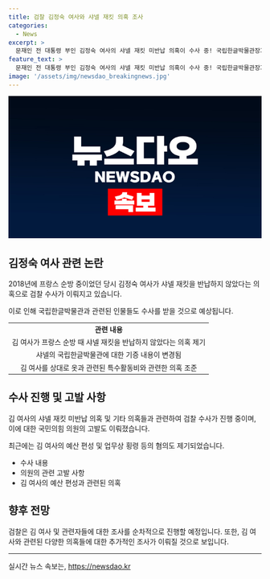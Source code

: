 ```yaml
---
title: 검찰 김정숙 여사와 샤넬 재킷 의혹 조사
categories:
  - News
excerpt: >
  문재인 전 대통령 부인 김정숙 여사의 샤넬 재킷 미반납 의혹이 수사 중! 국립한글박물관장과 관계자 조사 - 검찰, 김여사가 프랑스 순방 때 입은 재킷과 유사한 제품을 샤넬로부터 기증받은 경위 등을 조사 중. 김여사 의상에 특수활동비 사용 의혹과 관련하여도 순차적으로 관련자 조사 예상. 국민의힘 이종배 의원은 김여사를 고발하며 관련 의혹을 제기했음. (150자)
feature_text: >
  문재인 전 대통령 부인 김정숙 여사의 샤넬 재킷 미반납 의혹이 수사 중! 국립한글박물관장과 관계자 조사 - 검찰, 김여사가 프랑스 순방 때 입은 재킷과 유사한 제품을 샤넬로부터 기증받은 경위 등을 조사 중. 김여사 의상에 특수활동비 사용 의혹과 관련하여도 순차적으로 관련자 조사 예상. 국민의힘 이종배 의원은 김여사를 고발하며 관련 의혹을 제기했음. (150자)
image: '/assets/img/newsdao_breakingnews.jpg'
---
```


<p><img src="/assets/img/newsdao_breakingnews.jpg" alt="ranknews 속보" /></p>

<h2 data-ke-size="size26">김정숙 여사 관련 논란</h2>

<p data-ke-size="size16">2018년에 프랑스 순방 중이었던 당시 김정숙 여사가 샤넬 재킷을 반납하지 않았다는 의혹으로 검찰 수사가 이뤄지고 있습니다. </p>

<p data-ke-size="size16">이로 인해 국립한글박물관과 관련된 인물들도 수사를 받을 것으로 예상됩니다.</p>

<table>
  <tr>
    <td style="text-align: center; height: 17px;"><b>관련 내용</b></td>
  </tr>
  <tr>
    <td style="text-align: center; height: 17px;">김 여사가 프랑스 순방 때 샤넬 재킷을 반납하지 않았다는 의혹 제기</td>
  </tr>
  <tr>
    <td style="text-align: center; height: 17px;">샤넬의 국립한글박물관에 대한 기증 내용이 변경됨</td>
  </tr>
  <tr>
    <td style="text-align: center; height: 17px;">김 여사를 상대로 옷과 관련된 특수활동비와 관련한 의혹 조준</td>
  </tr>
</table>

<h2 data-ke-size="size26">수사 진행 및 고발 사항</h2>

<p data-ke-size="size16">김 여사의 샤넬 재킷 미반납 의혹 및 기타 의혹들과 관련하여 검찰 수사가 진행 중이며, 이에 대한 국민의힘 의원의 고발도 이뤄졌습니다.</p>

<p data-ke-size="size16">최근에는 김 여사의 예산 편성 및 업무상 횡령 등의 혐의도 제기되었습니다.</p>

<ul>
  <li>수사 내용</li>
  <li>의원의 관련 고발 사항</li>
  <li>김 여사의 예산 편성과 관련된 의혹</li>
</ul>

<h2 data-ke-size="size26">향후 전망</h2>

<p data-ke-size="size16">검찰은 김 여사 및 관련자들에 대한 조사를 순차적으로 진행할 예정입니다. 또한, 김 여사와 관련된 다양한 의혹들에 대한 추가적인 조사가 이뤄질 것으로 보입니다.</p>

<hr>
실시간 뉴스 속보는, <a href="https://newsdao.kr" rel="dofollow">https://newsdao.kr</a>


